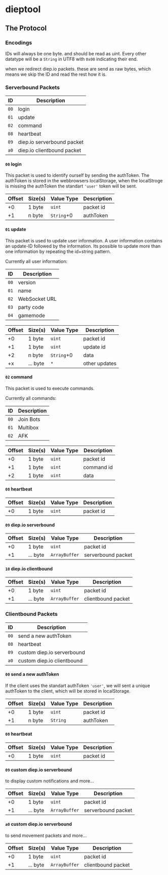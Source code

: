 # dieptool

## The Protocol

### Encodings

IDs will always be one byte. and should be read as uint.
Every other datatype will be a `String` in UTF8 with `0x00` indicating their end.

when we redirect diep.io packets. these are send as raw bytes, which means we skip the ID and read the rest how it is.

### Serverbound Packets

| ID   | Description                |
| ---- | -------------------------- |
| `00` | login                      |
| `01` | update                     |
| `02` | command                    |
| `08` | heartbeat                  |
| `09` | diep.io serverbound packet |
| `a0` | diep.io clientbound packet |

#### `00` login

This packet is used to identify ourself by sending the authToken. The authToken is stored in the webbrowsers localStorage, when the localStroge is missing the authToken the standart `'user'` token will be sent.

| Offset | Size(s) | Value Type | Description |
| ------ | ------- | ---------- | ----------- |
| +0     | 1 byte  | `uint`     | packet id   |
| +1     | n byte  | `String`+0 | authToken   |

#### `01` update

This packet is used to update user information.
A user information contains an update-ID followed by the information.
Its possible to update more than one information by repeating the id+string pattern.

Currently all user information:

| ID   | Description   |
| ---- | ------------- |
| `00` | version       |
| `01` | name          |
| `02` | WebSocket URL |
| `03` | party code    |
| `04` | gamemode      |

| Offset | Size(s)  | Value Type | Description   |
| ------ | -------- | ---------- | ------------- |
| +0     | 1 byte   | `uint`     | packet id     |
| +1     | 1 byte   | `uint`     | update id     |
| +2     | n byte   | `String`+0 | data          |
| +x     | ... byte | `*`        | other updates |

#### `02` command

This packet is used to execute commands.

Currently all commands:

| ID   | Description |
| ---- | ----------- |
| `00` | Join Bots   |
| `01` | Multibox    |
| `02` | AFK         |

| Offset | Size(s) | Value Type | Description |
| ------ | ------- | ---------- | ----------- |
| +0     | 1 byte  | `uint`     | packet id   |
| +1     | 1 byte  | `uint`     | command id  |
| +2     | 1 byte  | `uint`     | data        |

#### `08` heartbeat

| Offset | Size(s)  | Value Type    | Description        |
| ------ | -------- | ------------- | ------------------ |
| +0     | 1 byte   | `uint`        | packet id          |

#### `09` diep.io serverbound

| Offset | Size(s)  | Value Type    | Description        |
| ------ | -------- | ------------- | ------------------ |
| +0     | 1 byte   | `uint`        | packet id          |
| +1     | ... byte | `ArrayBuffer` | serverbound packet |

#### `10` diep.io clientbound

| Offset | Size(s)  | Value Type    | Description        |
| ------ | -------- | ------------- | ------------------ |
| +0     | 1 byte   | `uint`        | packet id          |
| +1     | ... byte | `ArrayBuffer` | clientbound packet |

### Clientbound Packets

| ID   | Description                |
| ---- | -------------------------- |
| `00` | send a new authToken       |
| `08` | heartbeat                  |
| `09` | custom diep.io serverbound |
| `a0` | custom diep.io clientbound |

#### `00` send a new authToken

If the client uses the standart authToken `'user'`, we will sent a unique authToken
to the client, which will be stored in localStorage.

| Offset | Size(s) | Value Type | Description |
| ------ | ------- | ---------- | ----------- |
| +0     | 1 byte  | `uint`     | packet id   |
| +1     | n byte  | `String`   | authToken   |

#### `08` heartbeat

| Offset | Size(s)  | Value Type    | Description        |
| ------ | -------- | ------------- | ------------------ |
| +0     | 1 byte   | `uint`        | packet id          |

#### `09` custom diep.io serverbound

to display custom notifications and more...

| Offset | Size(s)  | Value Type    | Description        |
| ------ | -------- | ------------- | ------------------ |
| +0     | 1 byte   | `uint`        | packet id          |
| +1     | ... byte | `ArrayBuffer` | serverbound packet |

#### `a0` custom diep.io serverbound

to send movement packets and more...

| Offset | Size(s)  | Value Type    | Description        |
| ------ | -------- | ------------- | ------------------ |
| +0     | 1 byte   | `uint`        | packet id          |
| +1     | ... byte | `ArrayBuffer` | clientbound packet |
